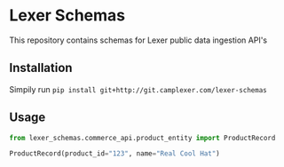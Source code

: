 # Lexer Schemas

This repository contains schemas for Lexer public data ingestion API's

## Installation
Simpily run `pip install git+http://git.camplexer.com/lexer-schemas`

## Usage
```python
from lexer_schemas.commerce_api.product_entity import ProductRecord

ProductRecord(product_id="123", name="Real Cool Hat")
```

